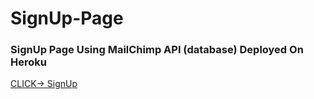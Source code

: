 # SignUp-Page
<h3>SignUp Page Using MailChimp API (database) Deployed On Heroku</h3>

<a href = "https://stormy-sea-20988.herokuapp.com/">CLICK-> SignUp</a>
